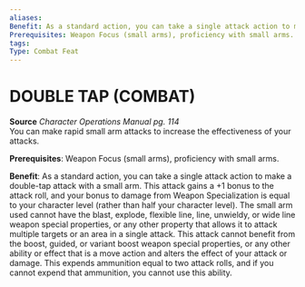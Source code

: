 ```yaml
---
aliases: 
Benefit: As a standard action, you can take a single attack action to make a double-tap attack with a small arm. This attack gains a +1 bonus to the attack roll, and your bonus to damage from Weapon Specialization is equal to your character level (rather than half your character level). The small arm used cannot have the blast, explode, flexible line, line, unwieldy, or wide line weapon special properties, or any other property that allows it to attack multiple targets or an area in a single attack. This attack cannot benefit from the boost, guided, or variant boost weapon special properties, or any other ability or effect that is a move action and alters the effect of your attack or damage. This expends ammunition equal to two attack rolls, and if you cannot expend that ammunition, you cannot use this ability.
Prerequisites: Weapon Focus (small arms), proficiency with small arms.
tags: 
Type: Combat Feat
---
```

# DOUBLE TAP (COMBAT)
**Source** _Character Operations Manual pg. 114_  
You can make rapid small arm attacks to increase the effectiveness of your attacks.

**Prerequisites**: Weapon Focus (small arms), proficiency with small arms.

**Benefit**: As a standard action, you can take a single attack action to make a double-tap attack with a small arm. This attack gains a +1 bonus to the attack roll, and your bonus to damage from Weapon Specialization is equal to your character level (rather than half your character level). The small arm used cannot have the blast, explode, flexible line, line, unwieldy, or wide line weapon special properties, or any other property that allows it to attack multiple targets or an area in a single attack. This attack cannot benefit from the boost, guided, or variant boost weapon special properties, or any other ability or effect that is a move action and alters the effect of your attack or damage. This expends ammunition equal to two attack rolls, and if you cannot expend that ammunition, you cannot use this ability.